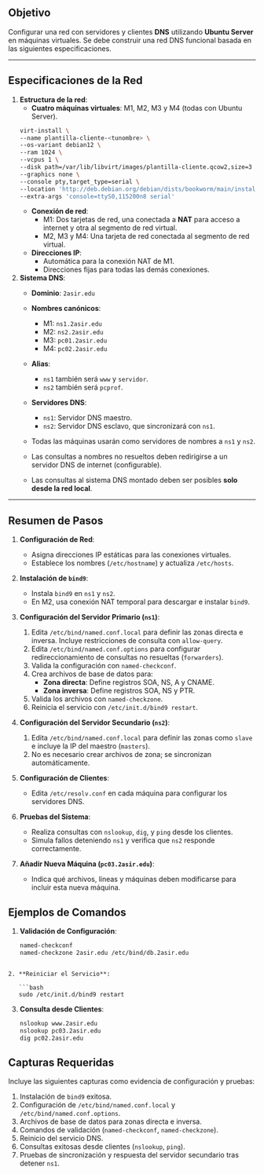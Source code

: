 ## Objetivo

Configurar una red con servidores y clientes **DNS** utilizando **Ubuntu Server** en máquinas virtuales. Se debe construir una red DNS funcional basada en las siguientes especificaciones.

---

## Especificaciones de la Red

1. **Estructura de la red**:
	- **Cuatro máquinas virtuales**: M1, M2, M3 y M4 (todas con Ubuntu Server).
	```bash
   virt-install \
    --name plantilla-cliente-<tunombre> \
    --os-variant debian12 \
    --ram 1024 \
    --vcpus 1 \
    --disk path=/var/lib/libvirt/images/plantilla-cliente.qcow2,size=3 \
    --graphics none \
    --console pty,target_type=serial \
    --location 'http://deb.debian.org/debian/dists/bookworm/main/installer-amd64/' \
    --extra-args 'console=ttyS0,115200n8 serial'
	```
	- **Conexión de red**:
		- M1: Dos tarjetas de red, una conectada a **NAT** para acceso a internet y otra al segmento de red virtual.
		- M2, M3 y M4: Una tarjeta de red conectada al segmento de red virtual.
	- **Direcciones IP**:
		- Automática para la conexión NAT de M1.
		- Direcciones fijas para todas las demás conexiones.
1. **Sistema DNS**:
	- **Dominio**: `2asir.edu`
	- **Nombres canónicos**:
		- M1: `ns1.2asir.edu`
		- M2: `ns2.2asir.edu`
		- M3: `pc01.2asir.edu`
		- M4: `pc02.2asir.edu`
	- **Alias**:
		- `ns1` también será `www` y `servidor`.
		- `ns2` también será `pcprof`.
	- **Servidores DNS**:
		- `ns1`: Servidor DNS maestro.
		- `ns2`: Servidor DNS esclavo, que sincronizará con `ns1`.
	
   - Todas las máquinas usarán como servidores de nombres a `ns1` y `ns2`.
   - Las consultas a nombres no resueltos deben redirigirse a un servidor DNS de internet (configurable).
   - Las consultas al sistema DNS montado deben ser posibles **solo desde la red local**.

---

## Resumen de Pasos

1. **Configuración de Red**:
	- Asigna direcciones IP estáticas para las conexiones virtuales.
	- Establece los nombres (`/etc/hostname`) y actualiza `/etc/hosts`.

2. **Instalación de `bind9`**:
	- Instala `bind9` en `ns1` y `ns2`.
	- En M2, usa conexión NAT temporal para descargar e instalar `bind9`.

3. **Configuración del Servidor Primario (`ns1`)**:
	1. Edita `/etc/bind/named.conf.local` para definir las zonas directa e inversa. Incluye restricciones de consulta con `allow-query`.
	2. Edita `/etc/bind/named.conf.options` para configurar redireccionamiento de consultas no resueltas (`forwarders`).
	3. Valida la configuración con `named-checkconf`.
	4. Crea archivos de base de datos para:
		- **Zona directa**: Define registros SOA, NS, A y CNAME.
		- **Zona inversa**: Define registros SOA, NS y PTR.
	5. Valida los archivos con `named-checkzone`.
	6. Reinicia el servicio con `/etc/init.d/bind9 restart`.

4. **Configuración del Servidor Secundario (`ns2`)**:
	1. Edita `/etc/bind/named.conf.local` para definir las zonas como `slave` e incluye la IP del maestro (`masters`).
	2. No es necesario crear archivos de zona; se sincronizan automáticamente.

6. **Configuración de Clientes**:
	- Edita `/etc/resolv.conf` en cada máquina para configurar los servidores DNS.

7. **Pruebas del Sistema**:
	- Realiza consultas con `nslookup`, `dig`, y `ping` desde los clientes.
	- Simula fallos deteniendo `ns1` y verifica que `ns2` responde correctamente.

8. **Añadir Nueva Máquina (`pc03.2asir.edu`)**:
	- Indica qué archivos, líneas y máquinas deben modificarse para incluir esta nueva máquina.
## Ejemplos de Comandos

1. **Validación de Configuración**:

   ```bash
   named-checkconf
   named-checkzone 2asir.edu /etc/bind/db.2asir.edu
```

2. **Reiniciar el Servicio**:

   ```bash
   sudo /etc/init.d/bind9 restart
   ```

3. **Consulta desde Clientes**:

   ```bash
   nslookup www.2asir.edu
   nslookup pc03.2asir.edu
   dig pc02.2asir.edu
   ```

## Capturas Requeridas

Incluye las siguientes capturas como evidencia de configuración y pruebas:

1. Instalación de `bind9` exitosa.
2. Configuración de `/etc/bind/named.conf.local` y `/etc/bind/named.conf.options`.
3. Archivos de base de datos para zonas directa e inversa.
4. Comandos de validación (`named-checkconf`, `named-checkzone`).
5. Reinicio del servicio DNS.
6. Consultas exitosas desde clientes (`nslookup`, `ping`).
7. Pruebas de sincronización y respuesta del servidor secundario tras detener `ns1`.
